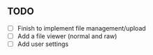## TODO

- [ ] Finish to implement file management/upload
- [ ] Add a file viewer (normal and raw)
- [ ] Add user settings